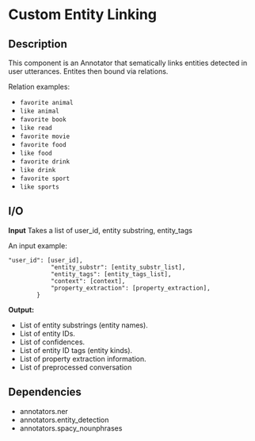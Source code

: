 # Custom Entity Linking

## Description
This component is an Annotator that sematically links entities detected in user utterances. Entites then bound via relations.

Relation examples:
- `favorite animal`
- `like animal`
- `favorite book`
- `like read`
- `favorite movie`
- `favorite food`
- `like food`
- `favorite drink`
- `like drink`
- `favorite sport`
- `like sports`


## I/O

**Input**
Takes a list of user_id, entity substring, entity_tags

An input example:
```
"user_id": [user_id],
            "entity_substr": [entity_substr_list],
            "entity_tags": [entity_tags_list],
            "context": [context],
            "property_extraction": [property_extraction],
        }
```

**Output:**
- List of entity substrings (entity names).
- List of entity IDs.
- List of confidences.
- List of entity ID tags (entity kinds).
- List of property extraction information.
- List of preprocessed conversation



## Dependencies
- annotators.ner
- annotators.entity_detection
- annotators.spacy_nounphrases
